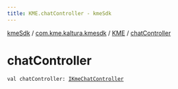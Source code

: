 ```yaml
---
title: KME.chatController - kmeSdk
---
```


[kmeSdk](../../index.html) / [com.kme.kaltura.kmesdk](../index.html) / [KME](index.html) / [chatController](./chat-controller.html)

# chatController

`val chatController: `[`IKmeChatController`](../../com.kme.kaltura.kmesdk.controller/-i-kme-chat-controller/index.html)